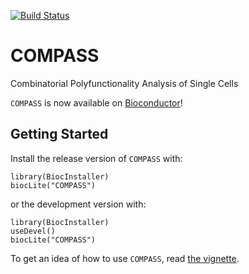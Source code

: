 [![Build Status](https://travis-ci.org/RGLab/COMPASS.png?branch=trunk)](https://travis-ci.org/RGLab/COMPASS)

COMPASS
=======

Combinatorial Polyfunctionality Analysis of Single Cells

`COMPASS` is now available on 
[Bioconductor](http://www.bioconductor.org/packages/devel/bioc/html/COMPASS.html)!

Getting Started
---------------

Install the release version of `COMPASS` with:

    library(BiocInstaller)
    biocLite("COMPASS")

or the development version with:

    library(BiocInstaller)
    useDevel()
    biocLite("COMPASS")

To get an idea of how to use `COMPASS`, read 
[the vignette](http://www.bioconductor.org/packages/devel/bioc/vignettes/COMPASS/inst/doc/COMPASS.html).
